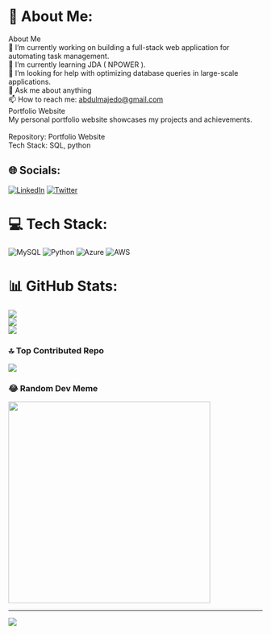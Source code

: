# 💫 About Me:
About Me<br>🔭 I’m currently working on building a full-stack web application for automating task management.<br>🌱 I’m currently learning JDA ( NPOWER ).<br>🤔 I’m looking for help with optimizing database queries in large-scale applications.<br>💬 Ask me about anything<br>📫 How to reach me: abdulmajedo@gmail.com<br>Portfolio Website<br>My personal portfolio website showcases my projects and achievements.<br><br>Repository: Portfolio Website<br>Tech Stack: SQL, python


## 🌐 Socials:
[![LinkedIn](https://img.shields.io/badge/LinkedIn-%230077B5.svg?logo=linkedin&logoColor=white)](https://www.linkedin.com/in/abdulmajid-ba-teas-34155866/ ) [![Twitter](https://img.shields.io/badge/Twitter-%231DA1F2.svg?logo=Twitter&logoColor=white)](https://twitter.com/meej880) 

# 💻 Tech Stack:
![MySQL](https://img.shields.io/badge/mysql-%2300f.svg?style=for-the-badge&logo=mysql&logoColor=white) ![Python](https://img.shields.io/badge/python-3670A0?style=for-the-badge&logo=python&logoColor=ffdd54) ![Azure](https://img.shields.io/badge/azure-%230072C6.svg?style=for-the-badge&logo=azure-devops&logoColor=white) ![AWS](https://img.shields.io/badge/AWS-%23FF9900.svg?style=for-the-badge&logo=amazon-aws&logoColor=white)
# 📊 GitHub Stats:
![](https://github-readme-stats.vercel.app/api?username=meej88&theme=dark&hide_border=false&include_all_commits=true&count_private=true)<br/>
![](https://github-readme-streak-stats.herokuapp.com/?user=meej88&theme=dark&hide_border=false)<br/>
![](https://github-readme-stats.vercel.app/api/top-langs/?username=meej88&theme=dark&hide_border=false&include_all_commits=true&count_private=true&layout=compact)

### 🔝 Top Contributed Repo
![](https://github-contributor-stats.vercel.app/api?username=meej88&limit=5&theme=dark&combine_all_yearly_contributions=true)

### 😂 Random Dev Meme
<img src='https://randommeme-five.vercel.app/' style="height: 400px;"/>

---
[![](https://visitcount.itsvg.in/api?id=meej88&icon=0&color=0)](https://visitcount.itsvg.in)

<!-- Proudly created with GPRM ( https://gprm.itsvg.in ) -->
